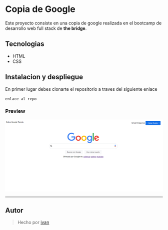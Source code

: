 # Copia de Google
Este proyecto consiste en una copia de google realizada en el bootcamp de desarrollo web full stack de **the bridge**.

## Tecnologias
* HTML
* CSS

## Instalacion y despliegue
En primer lugar debes clonarte el repositorio a traves del siguiente enlace 

```
enlace al repo
```
### Preview
![foto](images/google.png)

---

## Autor
> Hecho por [ivan](https://github.com/SofiaPinilla)
